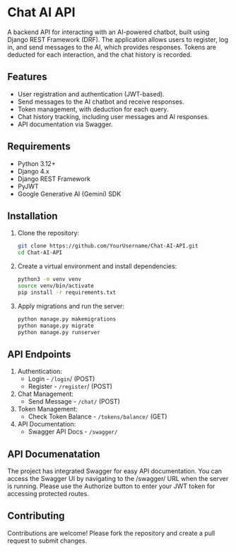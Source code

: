 # Chat AI API

A backend API for interacting with an AI-powered chatbot, built using Django REST Framework (DRF). The application allows users to register, log in, and send messages to the AI, which provides responses. Tokens are deducted for each interaction, and the chat history is recorded.

## Features

- User registration and authentication (JWT-based).
- Send messages to the AI chatbot and receive responses.
- Token management, with deduction for each query.
- Chat history tracking, including user messages and AI responses.
- API documentation via Swagger.

## Requirements

- Python 3.12+
- Django 4.x
- Django REST Framework
- PyJWT
- Google Generative AI (Gemini) SDK

## Installation

1. Clone the repository:

   ```bash
   git clone https://github.com/YourUsername/Chat-AI-API.git
   cd Chat-AI-API

2. Create a virtual environment and install dependencies:
    ```bash
    python3 -m venv venv
    source venv/bin/activate
    pip install -r requirements.txt

3. Apply migrations and run the server:
    ```bash 
    python manage.py makemigrations
    python manage.py migrate
    python manage.py runserver

## API Endpoints

1. Authentication:
    - Login - `/login`/ (POST)
    - Register - `/register`/ (POST)
2. Chat Management:
    - Send Message - `/chat/` (POST)
3. Token Management:
    - Check Token Balance - `/tokens/balance/` (GET)
4. API Documentation:
    - Swagger API Docs - `/swagger/` 

## API Documenatation

The project has integrated Swagger for easy API documentation. You can access the Swagger UI by navigating to the /swagger/ URL when the server is running. Please use the Authorize button to enter your JWT token for accessing protected routes.
    
## Contributing

Contributions are welcome! Please fork the repository and create a pull request to submit changes.
